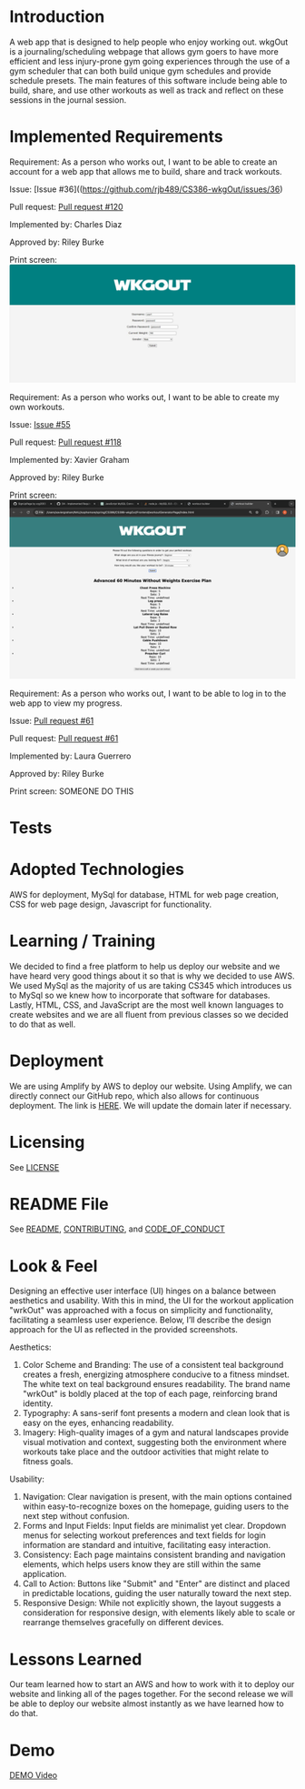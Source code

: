 # Introduction
A web app that is designed to help people who enjoy working out. wkgOut is a journaling/scheduling webpage that allows gym goers to have more efficient and less injury-prone gym going experiences through the use of a gym scheduler that can both build unique gym schedules and provide schedule presets. The main features of this software include being able to build, share, and use other workouts as well as track and reflect on these sessions in the journal session.

# Implemented Requirements
Requirement: As a person who works out, I want to be able to create an account for a web app that allows me to build, share and track workouts.

Issue: [Issue #36]((https://github.com/rjb489/CS386-wkgOut/issues/36)

Pull request: [Pull request #120](https://github.com/rjb489/CS386-wkgOut/pull/120)

Implemented by: Charles Diaz

Approved by: Riley Burke

Print screen: ![Alt text](https://github.com/rjb489/CS386-wkgOut/blob/main/Deliverables/create-account.JPG)

Requirement: As a person who works out, I want to be able to create my own workouts.

Issue: [Issue #55](https://github.com/rjb489/CS386-wkgOut/issues/55)

Pull request: [Pull request #118](https://github.com/rjb489/CS386-wkgOut/pull/118)

Implemented by: Xavier Graham

Approved by: Riley Burke

Print screen: ![Alt text](Workoutgenerator_screenshot.png?raw=true "Optional Title")

Requirement: As a person who works out, I want to be able to log in to the web app to view my progress.

Issue: [Pull request #61](https://github.com/rjb489/CS386-wkgOut/pull/61)

Pull request: [Pull request #61](https://github.com/rjb489/CS386-wkgOut/pull/62)

Implemented by: Laura Guerrero

Approved by: Riley Burke

Print screen: SOMEONE DO THIS

# Tests

# Adopted Technologies
AWS for deployment, MySql for database, HTML for web page creation, CSS for web page design, Javascript for functionality.

# Learning / Training
We decided to find a free platform to help us deploy our website and we have heard very good things about it so that is why we decided to use AWS. We used MySql as the majority of us are taking CS345 which introduces us to MySql so we knew how to incorporate that software for databases. Lastly, HTML, CSS, and JavaScript are the most well known languages to create websites and we are all fluent from previous classes so we decided to do that as well.

# Deployment
We are using Amplify by AWS to deploy our website. Using Amplify, we can directly connect our GitHub repo, which also allows for continuous deployment. The link is [HERE](https://main.d3c2e2m3rl6sk8.amplifyapp.com). We will update the domain later if necessary.

# Licensing
See [LICENSE](https://github.com/rjb489/CS386-wkgOut/blob/main/LICENSE)

# README File
See [README](https://github.com/rjb489/CS386-wkgOut/blob/main/README.md), [CONTRIBUTING](https://github.com/rjb489/CS386-wkgOut/blob/main/CONTRIBUTING.md), and [CODE_OF_CONDUCT](https://github.com/rjb489/CS386-wkgOut/blob/main/CODE_OF_CONDUCT.md)

# Look & Feel
Designing an effective user interface (UI) hinges on a balance between aesthetics and usability. With this in mind, the UI for the workout application "wrkOut" was approached with a focus on simplicity and functionality, facilitating a seamless user experience. Below, I’ll describe the design approach for the UI as reflected in the provided screenshots.

Aesthetics:
1.	Color Scheme and Branding: The use of a consistent teal background creates a fresh, energizing atmosphere conducive to a fitness mindset. The white text on teal background ensures readability. The brand name "wrkOut" is boldly placed at the top of each page, reinforcing brand identity.
2.	Typography: A sans-serif font presents a modern and clean look that is easy on the eyes, enhancing readability.
3.	Imagery: High-quality images of a gym and natural landscapes provide visual motivation and context, suggesting both the environment where workouts take place and the outdoor activities that might relate to fitness goals.

Usability:
1.	Navigation: Clear navigation is present, with the main options contained within easy-to-recognize boxes on the homepage, guiding users to the next step without confusion.
2.	Forms and Input Fields: Input fields are minimalist yet clear. Dropdown menus for selecting workout preferences and text fields for login information are standard and intuitive, facilitating easy interaction.
3.	Consistency: Each page maintains consistent branding and navigation elements, which helps users know they are still within the same application.
4.	Call to Action: Buttons like "Submit" and "Enter" are distinct and placed in predictable locations, guiding the user naturally toward the next step.
5.	Responsive Design: While not explicitly shown, the layout suggests a consideration for responsive design, with elements likely able to scale or rearrange themselves gracefully on different devices.



# Lessons Learned
Our team learned how to start an AWS and how to work with it to deploy our website and linking all of the pages together. For the second release we will be able to deploy our website almost instantly as we have learned how to do that.

# Demo
[DEMO Video](https://youtu.be/Ot6BY-u5RBk)
